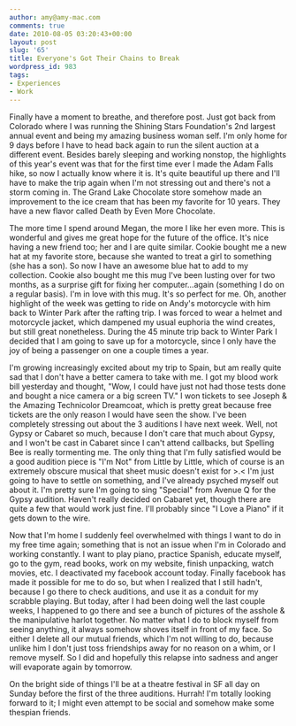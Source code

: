 ```yaml
---
author: amy@amy-mac.com
comments: true
date: 2010-08-05 03:20:43+00:00
layout: post
slug: '65'
title: Everyone's Got Their Chains to Break
wordpress_id: 983
tags:
- Experiences
- Work
---
```


Finally have a moment to breathe, and therefore post. Just got back from Colorado where I was running the Shining Stars Foundation's 2nd largest annual event and being my amazing business woman self. I'm only home for 9 days before I have to head back again to run the silent auction at a different event. Besides barely sleeping and working nonstop, the highlights of this year's event was that for the first time ever I made the Adam Falls hike, so now I actually know where it is. It's quite beautiful up there and I'll have to make the trip again when I'm not stressing out and there's not a storm coming in. The Grand Lake Chocolate store somehow made an improvement to the ice cream that has been my favorite for 10 years. They have a new flavor called Death by Even More Chocolate.

The more time I spend around Megan, the more I like her even more. This is wonderful and gives me great hope for the future of the office. It's nice having a new friend too; her and I are quite similar. Cookie bought me a new hat at my favorite store, because she wanted to treat a girl to something (she has a son). So now I have an awesome blue hat to add to my collection. Cookie also bought me this mug I've been lusting over for two months, as a surprise gift for fixing her computer...again (something I do on a regular basis). I'm in love with this mug. It's so perfect for me. Oh, another highlight of the week was getting to ride on Andy's motorcycle with him back to Winter Park after the rafting trip. I was forced to wear a helmet and motorcycle jacket, which dampened my usual euphoria the wind creates, but still great nonetheless. During the 45 minute trip back to Winter Park I decided that I am going to save up for a motorcycle, since I only have the joy of being a passenger on one a couple times a year.

I'm growing increasingly excited about my trip to Spain, but am really quite sad that I don't have a better camera to take with me. I got my blood work bill yesterday and thought, "Wow, I could have just not had those tests done and bought a nice camera or a big screen TV." I won tickets to see Joseph & the Amazing Technicolor Dreamcoat, which is pretty great because free tickets are the only reason I would have seen the show. I've been completely stressing out about the 3 auditions I have next week. Well, not Gypsy or Cabaret so much, because I don't care that much about Gypsy, and I won't be cast in Cabaret since I can't attend callbacks, but Spelling Bee is really tormenting me. The only thing that I'm fully satisfied would be a good audition piece is "I'm Not" from Little by Little, which of course is an extremely obscure musical that sheet music doesn't exist for >.< I'm just going to have to settle on something, and I've already psyched myself out about it. I'm pretty sure I'm going to sing "Special" from Avenue Q for the Gypsy audition. Haven't really decided on Cabaret yet, though there are quite a few that would work just fine. I'll probably since "I Love a Piano" if it gets down to the wire.

Now that I'm home I suddenly feel overwhelmed with things I want to do in my free time again; something that is not an issue when I'm in Colorado and working constantly. I want to play piano, practice Spanish, educate myself, go to the gym, read books, work on my website, finish unpacking, watch movies, etc. I deactivated my facebook account today. Finally facebook has made it possible for me to do so, but when I realized that I still hadn't, because I go there to check auditions, and use it as a conduit for my scrabble playing. But today, after I had been doing well the last couple weeks, I happened to go there and see a bunch of pictures of the asshole & the manipulative harlot together. No matter what I do to block myself from seeing anything, it always somehow shoves itself in front of my face. So either I delete all our mutual friends, which I'm not willing to do, because unlike him I don't just toss friendships away for no reason on a whim, or I remove myself. So I did and hopefully this relapse into sadness and anger will evaporate again by tomorrow.

On the bright side of things I'll be at a theatre festival in SF all day on Sunday before the first of the three auditions. Hurrah! I'm totally looking forward to it; I might even attempt to be social and somehow make some thespian friends.

